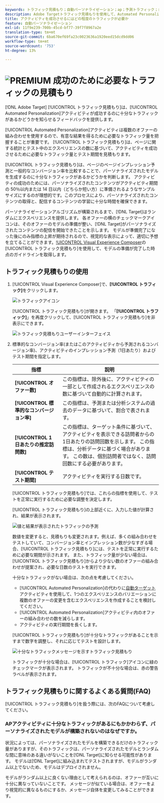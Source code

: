 ```yaml
---
keywords: トラフィック見積もり；自動パーソナライゼーション；ap；予測トラフィック；自動ターゲット
description: Adobe Targetトラフィック見積もりを使用して、Automated Personalizationアクティビティが成功するのに十分なトラフィックがあるかどうかを判断します。
title: アクティビティを成功させるにはどの程度のトラフィックが必要か
feature: 自動パーソナライゼーション
exl-id: 11f9e239-700b-45cd-bf77-39f7f8967a2e
translation-type: tm+mt
source-git-commit: 6ba670ef69fa23c0023636a1920eed15dcd9dd06
workflow-type: tm+mt
source-wordcount: '753'
ht-degree: 13%

---
```


# ![PREMIUM](/help/assets/premium.png) 成功のために必要なトラフィックの見積もり

[!DNL Adobe Target] [!UICONTROL トラフィック見積もり]は、[!UICONTROL Automated Personalization]アクティビティが成功するのに十分なトラフィックがあるかどうかを知らせるフィードバックを提供します。

[!UICONTROL Automated Personalization]アクティビティは複数のオファーの組み合わせを使用するので、有意な結果を得るために必要なトラフィック量を把握することが重要です。 [!UICONTROL トラフィック見積もり]は、ページに関する統計とテスト中のエクスペリエンスの数に基づいて、アクティビティを成功させるために必要なトラフィック量とテスト期間を見積もります。

[!UICONTROL トラフィック見積もり]は、ページのページインプレッション予測と一般的なコンバージョン率を比較することで、パーソナライズされたモデルを生成するのに十分なトラフィックがあるかどうかを判断します。 アクティビティの成功のためには、パーソナライズされたコンテンツがアクティビティ期間の 50％以内または 14 日以内（どちらか短い方）に準備されるようなサンプルサイズにするのが理想的です。このプロセスにより、パーソナライズされたコンテンツの取得と、配信するコンテンツの学習に十分な時間を確保できます。

パーソナライゼーションアルゴリズムが構築されるまで、[!DNL Target]はランダムにエクスペリエンスを提供します。 各オファーの横のチェックマークアイコンは、そのオファーのモデルの準備が整い、[!DNL Target]がパーソナライズされたコンテンツの配信を開始できたことを示します。 モデルが準備完了になった後にのみ指標の上昇が期待されるので、視覚的な表示によって、適切に予想を立てることができます。[!UICONTROL Visual Experience Composer](VEC)の[!UICONTROL トラフィック見積もり]を使用して、モデルの準備が完了した時点のガイドラインを取得します。

## トラフィック見積もりの使用

1. [!UICONTROL Visual Experience Composer]で、**[!UICONTROL トラフィック]**&#x200B;をクリックします。

   ![トラフィックアイコン](/help/c-activities/t-automated-personalization/assets/icon-traffic.png)

   [!UICONTROL トラフィック見積もり]が開きます。 「**[!UICONTROL トラフィック]**」を再度クリックして、[!UICONTROL トラフィック見積もり]を非表示にできます。

   ![トラフィック見積もりユーザーインターフェイス](assets/ap_est.png)

1. 標準的なコンバージョン率(またはこのアクティビティから予測されるコンバージョン率)、アクティビティのインプレッション予測（1日あたり）およびテスト期間を指定します。

   | 指標 | 説明 |
   | --- | --- |
   | **[!UICONTROL オファー数]** | この指標は、除外後に、アクティビティの一部として作成されるエクスペリエンスの数に基づいて自動的に計算されます。 |
   | **[!UICONTROL 標準的なコンバージョン率]** | この指標は、予測または分析システムの過去のデータに基づいて、割合で表されます。 |
   | **[!UICONTROL 1 日あたりの推定訪問数]** | この指標は、ターゲット条件に基づいて、アクティビティを表示できる訪問者からの1日あたりの訪問回数を示します。 この指標は、分析データに基づく場合があります。 この数は、個別訪問者ではなく、訪問回数にする必要があります。 |
   | **[!UICONTROL テスト期間]** | アクティビティを実行する日数です。 |

   [!UICONTROL トラフィック見積もり]では、これらの指標を使用して、テストを正常に実行するために必要な調整を決定します。

   [!UICONTROL トラフィック見積もり]の上部近くに、入力した値が計算され、結果が表示されます。

   ![値と結果が表示されたトラフィックの予測](assets/ap_est_no.png)

   数値を変更すると、見積もりも変更されます。例えば、多くの組み合わせをテストしていて、コンバージョン率とインプレッション数が少なすぎる場合、[!UICONTROL トラフィック見積もり]には、テストを正常に実行するために必要な期間が示されます。 また、トラフィック量が少ない場合は、[!UICONTROL トラフィック見積もり]からより少ない数のオファーの組み合わせが提案され、必要な日数のテストを実行できます。

   十分なトラフィックがない場合は、次の点を考慮してください。

   * [!UICONTROL Automated Personalization]の代わりに[自動ターゲット](/help/c-activities/auto-target/auto-target-to-optimize.md)アクティビティを使用して、1つのエクスペリエンスのバリエーションに複数のオファーの変更を含むエクスペリエンスを作成することを検討してください。
   * [!UICONTROL Automated Personalization]アクティビティ内のオファーの組み合わせの数を減らします。
   * アクティビティの実行期間を長くします。

   [!UICONTROL トラフィック見積もり]が十分なトラフィックがあることを示すまで数字を調整し、それに応じてテストを設計します。

   ![十分なトラフィックメッセージを示すトラフィック見積もり](assets/ap_est_yes.png)

   トラフィックが十分な場合は、[!UICONTROL トラフィック]アイコンに緑のチェックマークが表示されます。 トラフィックが不十分な場合は、赤の警告ラベルが表示されます。

## トラフィック見積もりに関するよくある質問(FAQ)

[!UICONTROL トラフィック見積もり]を扱う際には、次のFAQについて考慮してください。

### APアクティビティに十分なトラフィックがあるにもかかわらず、パーソナライズされたモデルが構築されないのはなぜですか。

状況によっては、パーソナライズされたモデルを構築できるだけのトラフィック量がありますが、そのトラフィックは、パーソナライズされたモデルとランダムな間に意味のある違いがないことを[!DNL Target]に知らせる可能性があります。 モデルは[!DNL Target]に組み込まれてテストされますが、モデルがランダム以上でないため、モデルはデプロイされません。

モデルがランダム以上に良くない理由として考えられるのは、オファーが互いに十分に異なっていないことです。 メッセージが似ている場合は、オファーをより視覚的に異なるものにするか、メッセージ自体を変更してみることができます。

